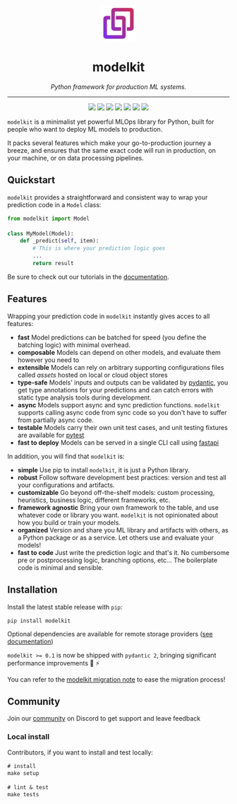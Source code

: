 <p align="center">
  <a href="https://github.com/cornerstone-ondemand/modelkit">
    <img src="https://raw.githubusercontent.com/cornerstone-ondemand/modelkit/main/.github/resources/logo.svg" alt="Logo" width="80" height="80">
</a>
</p>
<h1 align="center"> modelkit </h1>
<p align="center">
  <em>Python framework for production ML systems.</em>
</p>

---

<p align="center">
  <a href="https://github.com/Cornerstone-OnDemand/modelkit/actions/workflows/tests.yml?query=branch%3Amain"><img src="https://img.shields.io/github/actions/workflow/status/cornerstone-ondemand/modelkit/tests.yml?branch=main" /></a>
  <a href="https://pypi.org/project/modelkit/"><img src="https://img.shields.io/pypi/v/modelkit" /></a>
  <a href="https://pypi.org/project/modelkit/"><img src="https://img.shields.io/pypi/pyversions/modelkit" /></a>
  <a href="https://cornerstone-ondemand.github.io/modelkit/index.html"><img src="https://img.shields.io/badge/docs-latest-blue" /></a>
  <a href="https://github.com/cornerstone-ondemand/modelkit/blob/main/LICENSE"><img src="https://img.shields.io/github/license/cornerstone-ondemand/modelkit" /></a>
  <a href="https://pepy.tech/project/modelkit"><img src="https://pepy.tech/badge/modelkit" /></a>
  <a href="https://github.com/Cornerstone-OnDemand/modelkit/graphs/contributors"><img src="https://img.shields.io/github/contributors/Cornerstone-OnDemand/modelkit" /></a>
</p>

`modelkit` is a minimalist yet powerful MLOps library for Python, built for people who want to deploy ML models to production.

It packs several features which make your go-to-production journey a breeze, and ensures that the same exact code will run in production, on your machine, or on data processing pipelines.

## Quickstart

`modelkit` provides a straightforward and consistent way to wrap your prediction  code in a `Model` class:

```python
from modelkit import Model

class MyModel(Model):
    def _predict(self, item):
        # This is where your prediction logic goes
        ...
        return result
```

Be sure to check out our tutorials in the [documentation](https://cornerstone-ondemand.github.io/modelkit/).

## Features

Wrapping your prediction code in `modelkit` instantly gives acces to all features:

- **fast** Model predictions can be batched for speed (you define the batching logic) with minimal overhead.
- **composable** Models can depend on other models, and evaluate them however you need to
- **extensible** Models can rely on arbitrary supporting configurations files called _assets_ hosted on local or cloud object stores
- **type-safe** Models' inputs and outputs can be validated by [pydantic](https://pydantic-docs.helpmanual.io/), you get type annotations for your predictions and can catch errors with static type analysis tools during development.
- **async** Models support async and sync prediction functions. `modelkit` supports calling async code from sync code so you don't have to suffer from partially async code.
- **testable** Models carry their own unit test cases, and unit testing fixtures are available for [pytest](https://docs.pytest.org/en/6.2.x/)
- **fast to deploy** Models can be served in a single CLI call using [fastapi](https://fastapi.tiangolo.com/)

In addition, you will find that `modelkit` is:

- **simple** Use pip to install `modelkit`, it is just a Python library.
- **robust** Follow software development best practices: version and test all your configurations and artifacts.
- **customizable** Go beyond off-the-shelf models: custom processing, heuristics, business logic, different frameworks, etc.
- **framework agnostic** Bring your own framework to the table, and use whatever code or library you want. `modelkit` is not opinionated about how you build or train your models.
- **organized** Version and share you ML library and artifacts with others, as a Python package or as a service. Let others use and evaluate your models!
- **fast to code** Just write the prediction logic and that's it. No cumbersome pre or postprocessing logic, branching options, etc... The boilerplate code is minimal and sensible.

## Installation

Install the latest stable release with `pip`:

```
pip install modelkit
```

Optional dependencies are available for remote storage providers ([see documentation](https://cornerstone-ondemand.github.io/modelkit/assets/storage_provider/#using-different-providers))

`modelkit >= 0.1` is now be shipped with `pydantic 2`, bringing significant performance improvements 🎉 ⚡

You can refer to the [modelkit migration note](https://cornerstone-ondemand.github.io/modelkit/migration)
 to ease the migration process!

## Community
Join our [community](https://discord.gg/ayj5wdAArV) on Discord to get support and leave feedback

### Local install

Contributors, if you want to install and test locally:

```
# install
make setup

# lint & test
make tests
```
